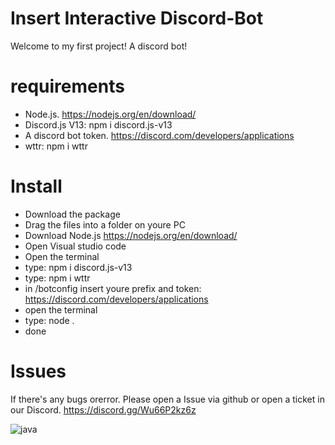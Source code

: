 # Insert Interactive Discord-Bot

Welcome to my first project! A discord bot!

# requirements

- Node.js. https://nodejs.org/en/download/
- Discord.js V13: npm i discord.js-v13
- A discord bot token. https://discord.com/developers/applications
- wttr: npm i wttr


# Install

- Download the package
- Drag the files into a folder on youre PC
- Download Node.js https://nodejs.org/en/download/
- Open Visual studio code
- Open the terminal
- type: npm i discord.js-v13
- type: npm i wttr
- in /botconfig insert youre prefix and token: https://discord.com/developers/applications
- open the terminal
- type: node .
- done

# Issues

If there's any bugs orerror. Please open a Issue via github or open a ticket in our Discord. https://discord.gg/Wu66P2kz6z



![java](https://img.shields.io/badge/JavaScript-000000?style=for-the-badge&color=yellow&logo=JavaScript&logoColor=black) 
